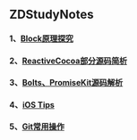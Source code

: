 ## ZDStudyNotes
#### 1、[Block原理探究](https://github.com/faimin/ZDStudyNotes/blob/master/Notes/Block/Block%E5%8E%9F%E7%90%86%E6%8E%A2%E7%A9%B6.md)
#### 2、[ReactiveCocoa部分源码简析](https://github.com/faimin/ZDStudyNotes/blob/master/Notes/OPenSourceAnalyze/ReactiveCocoa%E9%83%A8%E5%88%86%E6%BA%90%E7%A0%81%E7%AE%80%E6%9E%90.md)
#### 3、[Bolts、PromiseKit源码解析](https://github.com/faimin/ZDStudyNotes/blob/master/Notes/OPenSourceAnalyze/Bolts%E3%80%81PromiseKit%E6%BA%90%E7%A0%81%E7%AE%80%E6%9E%90.md)
#### 4、[iOS Tips](https://github.com/faimin/ZDStudyNotes/blob/master/Notes/Tips/iOS%20Tips.md)
#### 5、[Git常用操作](https://github.com/faimin/ZDStudyNotes/blob/master/Notes/Git/Git%E5%B8%B8%E7%94%A8%E6%93%8D%E4%BD%9C.md)


